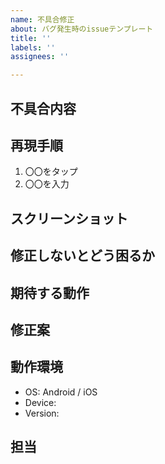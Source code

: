 ```yaml
---
name: 不具合修正
about: バグ発生時のissueテンプレート
title: ''
labels: ''
assignees: ''

---
```


<!--ハッカソンにしては細かいテンプレなので適宜削って使うべし-->

## 不具合内容
<!--バグの概要を記載してください。-->
<!--例：メール送信ボタンを押したのにメーラーが起動しない。-->
<!--例：コンテンツ詳細のテキストが表示崩れを起こしている。-->

## 再現手順
<!--伝わるように書いてくださればOKです。-->
<!--文面だけでもよし、スクショを入れながらでもよし。-->
1. 〇〇をタップ
2. 〇〇を入力

## スクリーンショット
<!--不具合内容が伝わるスクショを必要に応じて添付してください。-->

## 修正しないとどう困るか
<!--不具合の影響の程度をはかるために記載してください。-->
<!--例：メールの送信が出来ずアドレス登録が出来ない。-->
<!--例：左側の余白がなくなりデザインが損なわれる。-->

## 期待する動作
<!--期待する動作を具体的に記載してください。-->
<!--例：メール送信ボタンを押下後、ユーザ指定のメーラーが起動しメッセージが送信される。-->
<!--例：テキストの表示がデザイン通りになっている。-->

## 修正案
<!--issue作成時に不具合の修正案があれば記載してください。-->
<!--修正の方針を記載するだけでも可です。-->

## 動作環境
<!--必要に応じて下記記載してください。-->
 - OS: Android / iOS
 - Device: 
 - Version:

## 担当
<!--担当者をメンションで記載し、責任者の1人をAssignしてください-->
